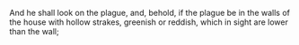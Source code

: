 And he shall look on the plague, and, behold, if the plague be in the walls of the house with hollow strakes, greenish or reddish, which in sight are lower than the wall;
